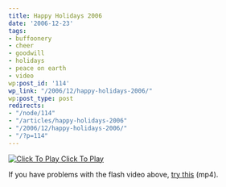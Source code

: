 ```yaml
---
title: Happy Holidays 2006
date: '2006-12-23'
tags:
- buffoonery
- cheer
- goodwill
- holidays
- peace on earth
- video
wp:post_id: '114'
wp_link: "/2006/12/happy-holidays-2006/"
wp:post_type: post
redirects:
- "/node/114"
- "/articles/happy-holidays-2006"
- "/2006/12/happy-holidays-2006/"
- "/?p=114"
---
```


[ ![](http://blip.tv/file/get/Bensheldon-HappyHolidays2006530.flv.jpg "Click To Play") ](http://blip.tv/file/get/Bensheldon-HappyHolidays2006530.flv)
[Click To Play](http://blip.tv/file/get/Bensheldon-HappyHolidays2006530.flv)

If you have problems with the flash video above, [try this](http://blip.tv/file/get/Bensheldon-HappyHolidays2006530.mp4) (mp4).

